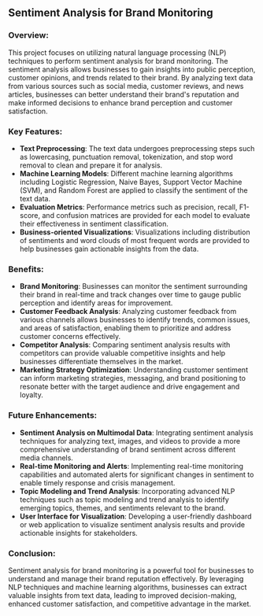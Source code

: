 ## Sentiment Analysis for Brand Monitoring

### Overview:
This project focuses on utilizing natural language processing (NLP) techniques to perform sentiment analysis for brand monitoring. The sentiment analysis allows businesses to gain insights into public perception, customer opinions, and trends related to their brand. By analyzing text data from various sources such as social media, customer reviews, and news articles, businesses can better understand their brand's reputation and make informed decisions to enhance brand perception and customer satisfaction.

### Key Features:
- **Text Preprocessing**: The text data undergoes preprocessing steps such as lowercasing, punctuation removal, tokenization, and stop word removal to clean and prepare it for analysis.
- **Machine Learning Models**: Different machine learning algorithms including Logistic Regression, Naive Bayes, Support Vector Machine (SVM), and Random Forest are applied to classify the sentiment of the text data.
- **Evaluation Metrics**: Performance metrics such as precision, recall, F1-score, and confusion matrices are provided for each model to evaluate their effectiveness in sentiment classification.
- **Business-oriented Visualizations**: Visualizations including distribution of sentiments and word clouds of most frequent words are provided to help businesses gain actionable insights from the data.

### Benefits:
- **Brand Monitoring**: Businesses can monitor the sentiment surrounding their brand in real-time and track changes over time to gauge public perception and identify areas for improvement.
- **Customer Feedback Analysis**: Analyzing customer feedback from various channels allows businesses to identify trends, common issues, and areas of satisfaction, enabling them to prioritize and address customer concerns effectively.
- **Competitor Analysis**: Comparing sentiment analysis results with competitors can provide valuable competitive insights and help businesses differentiate themselves in the market.
- **Marketing Strategy Optimization**: Understanding customer sentiment can inform marketing strategies, messaging, and brand positioning to resonate better with the target audience and drive engagement and loyalty.

### Future Enhancements:
- **Sentiment Analysis on Multimodal Data**: Integrating sentiment analysis techniques for analyzing text, images, and videos to provide a more comprehensive understanding of brand sentiment across different media channels.
- **Real-time Monitoring and Alerts**: Implementing real-time monitoring capabilities and automated alerts for significant changes in sentiment to enable timely response and crisis management.
- **Topic Modeling and Trend Analysis**: Incorporating advanced NLP techniques such as topic modeling and trend analysis to identify emerging topics, themes, and sentiments relevant to the brand.
- **User Interface for Visualization**: Developing a user-friendly dashboard or web application to visualize sentiment analysis results and provide actionable insights for stakeholders.

### Conclusion:
Sentiment analysis for brand monitoring is a powerful tool for businesses to understand and manage their brand reputation effectively. By leveraging NLP techniques and machine learning algorithms, businesses can extract valuable insights from text data, leading to improved decision-making, enhanced customer satisfaction, and competitive advantage in the market.

